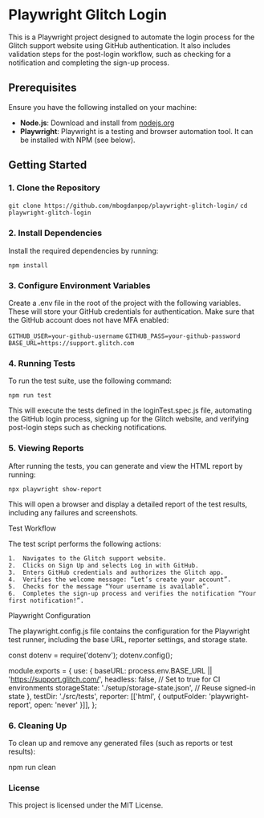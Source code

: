 # Playwright Glitch Login

This is a Playwright project designed to automate the login process for the Glitch support website using GitHub authentication. It also includes validation steps for the post-login workflow, such as checking for a notification and completing the sign-up process.

## Prerequisites

Ensure you have the following installed on your machine:

- **Node.js**: Download and install from [nodejs.org](https://nodejs.org/)
- **Playwright**: Playwright is a testing and browser automation tool. It can be installed with NPM (see below).

## Getting Started

### 1. Clone the Repository

`git clone https://github.com/mbogdanpop/playwright-glitch-login/`
`cd playwright-glitch-login`

### 2. Install Dependencies

Install the required dependencies by running:

`npm install`

### 3. Configure Environment Variables

Create a .env file in the root of the project with the following variables. These will store your GitHub credentials for authentication. Make sure that the GitHub account does not have MFA enabled:

`GITHUB_USER=your-github-username`
`GITHUB_PASS=your-github-password`
`BASE_URL=https://support.glitch.com`

### 4. Running Tests

To run the test suite, use the following command:

`npm run test`

This will execute the tests defined in the loginTest.spec.js file, automating the GitHub login process, signing up for the Glitch website, and verifying post-login steps such as checking notifications.

### 5. Viewing Reports

After running the tests, you can generate and view the HTML report by running:

`npx playwright show-report`

This will open a browser and display a detailed report of the test results, including any failures and screenshots.

Test Workflow

The test script performs the following actions:

    1.	Navigates to the Glitch support website.
    2.	Clicks on Sign Up and selects Log in with GitHub.
    3.	Enters GitHub credentials and authorizes the Glitch app.
    4.	Verifies the welcome message: “Let’s create your account”.
    5.	Checks for the message “Your username is available”.
    6.	Completes the sign-up process and verifies the notification “Your first notification!”.

Playwright Configuration

The playwright.config.js file contains the configuration for the Playwright test runner, including the base URL, reporter settings, and storage state.

const dotenv = require('dotenv');
dotenv.config();

module.exports = {
use: {
baseURL: process.env.BASE_URL || 'https://support.glitch.com/',
headless: false, // Set to true for CI environments
storageState: './setup/storage-state.json', // Reuse signed-in state
},
testDir: './src/tests',
reporter: [['html', { outputFolder: 'playwright-report', open: 'never' }]],
};

### 6. Cleaning Up

To clean up and remove any generated files (such as reports or test results):

npm run clean

### License

This project is licensed under the MIT License.

